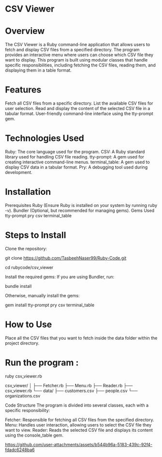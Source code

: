 CSV Viewer
===
Overview
==
The CSV Viewer is a Ruby command-line application that allows users to fetch and display CSV files from a specified directory. The program provides an interactive menu where users can choose which CSV file they want to display. This program is built using modular classes that handle specific responsibilities, including fetching the CSV files, reading them, and displaying them in a table format.

Features
=
Fetch all CSV files from a specific directory.
List the available CSV files for user selection.
Read and display the content of the selected CSV file in a tabular format.
User-friendly command-line interface using the tty-prompt gem.

Technologies Used
=
Ruby: The core language used for the program.
CSV: A Ruby standard library used for handling CSV file reading.
tty-prompt: A gem used for creating interactive command-line menus.
terminal_table: A gem used to display CSV data in a tabular format.
Pry: A debugging tool used during development.

Installation
=
Prerequisites
Ruby (Ensure Ruby is installed on your system by running ruby -v).
Bundler (Optional, but recommended for managing gems).
Gems Used
tty-prompt
pry
csv
terminal_table

Steps to Install
=
Clone the repository:

git clone https://github.com/TasbeehNaser99/Ruby-Code.git

cd rubycode/csv_viewer

Install the required gems: If you are using Bundler, run:

bundle install

Otherwise, manually install the gems:

gem install tty-prompt pry csv terminal_table

How to Use
=
Place all the CSV files that you want to fetch inside the data folder within the project directory.

Run the program :
=
ruby csv_viewer.rb

csv_viewer/
│
├── Fetcher.rb
├── Menu.rb
├── Reader.rb
├── csv_viewer.rb
└── data/
    ├── customers.csv
    ├── people.csv
    └── organizations.csv

Code Structure
The program is divided into several classes, each with a specific responsibility:

Fetcher: Responsible for fetching all CSV files from the specified directory.
Menu: Handles user interaction, allowing users to select the CSV file they want to view.
Reader: Reads the selected CSV file and displays its content using the console_table gem.

https://github.com/user-attachments/assets/b544b96a-5183-439c-92f4-fdadc6248ba6

